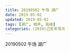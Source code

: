 ```yaml
---
title: 20190502 午场 湖广
date: 2019-05-02
updated: 2019-05-02
tags: [湖广, 相声, 高峰]
categories: (2019)己亥年场次
---
```

20190502 午场 湖广